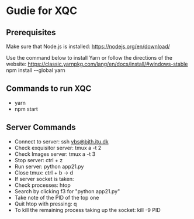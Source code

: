 # Gudie for XQC

## Prerequisites 
Make sure that Node.js is installed: https://nodejs.org/en/download/

Use the command below to install Yarn or follow the directions of the website: https://classic.yarnpkg.com/lang/en/docs/install/#windows-stable  
npm install --global yarn     

## Commands to run XQC
- yarn
- npm start 

## Server Commands

- Connect to server: ssh vbs@bjth.itu.dk
- Check exquisitor server: tmux a -t 2
- Check Images server: tmux a -t 3
- Stop server: ctrl + z
- Run server: python app21.py
- Close tmux: ctrl + b -> d
- If server socket is taken:
- Check processes: htop
- Search by clicking f3 for "python app21.py" 
- Take note of the PID of the top one
- Quit htop with pressing: q
- To kill the remaining process taking up the socket: kill -9 PID